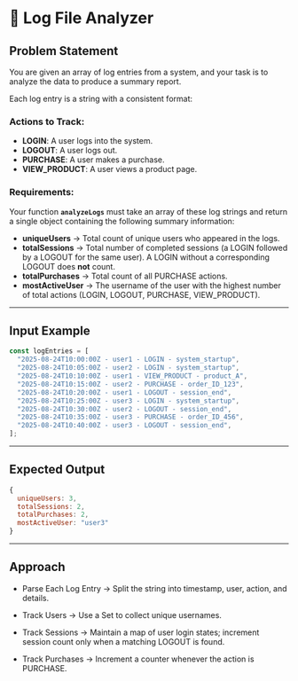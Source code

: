 # 📝 Log File Analyzer

## Problem Statement

You are given an array of log entries from a system, and your task is to analyze the data to produce a summary report.

Each log entry is a string with a consistent format:

### Actions to Track:

- **LOGIN**: A user logs into the system.
- **LOGOUT**: A user logs out.
- **PURCHASE**: A user makes a purchase.
- **VIEW_PRODUCT**: A user views a product page.

### Requirements:

Your function **`analyzeLogs`** must take an array of these log strings and return a single object containing the following summary information:

- **uniqueUsers** → Total count of unique users who appeared in the logs.
- **totalSessions** → Total number of completed sessions (a LOGIN followed by a LOGOUT for the same user). A LOGIN without a corresponding LOGOUT does **not** count.
- **totalPurchases** → Total count of all PURCHASE actions.
- **mostActiveUser** → The username of the user with the highest number of total actions (LOGIN, LOGOUT, PURCHASE, VIEW_PRODUCT).

---

## Input Example

```javascript
const logEntries = [
  "2025-08-24T10:00:00Z - user1 - LOGIN - system_startup",
  "2025-08-24T10:05:00Z - user2 - LOGIN - system_startup",
  "2025-08-24T10:10:00Z - user1 - VIEW_PRODUCT - product_A",
  "2025-08-24T10:15:00Z - user2 - PURCHASE - order_ID_123",
  "2025-08-24T10:20:00Z - user1 - LOGOUT - session_end",
  "2025-08-24T10:25:00Z - user3 - LOGIN - system_startup",
  "2025-08-24T10:30:00Z - user2 - LOGOUT - session_end",
  "2025-08-24T10:35:00Z - user3 - PURCHASE - order_ID_456",
  "2025-08-24T10:40:00Z - user3 - LOGOUT - session_end",
];
```

---

## Expected Output

```javascript
{
  uniqueUsers: 3,
  totalSessions: 2,
  totalPurchases: 2,
  mostActiveUser: "user3"
}
```

---

## Approach

- Parse Each Log Entry → Split the string into timestamp, user, action, and details.

- Track Users → Use a Set to collect unique usernames.

- Track Sessions → Maintain a map of user login states; increment session count only when a matching LOGOUT is found.

- Track Purchases → Increment a counter whenever the action is PURCHASE.

